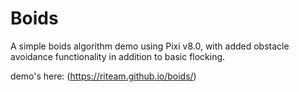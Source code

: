 # Boids
A simple boids algorithm demo using Pixi v8.0, with added obstacle avoidance functionality in addition to basic flocking.

demo's here: (https://riteam.github.io/boids/)
